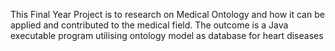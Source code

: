 This Final Year Project is to research on Medical Ontology and how it can be applied and contributed to the medical field. The outcome is a Java executable program utilising ontology model as database for heart diseases
